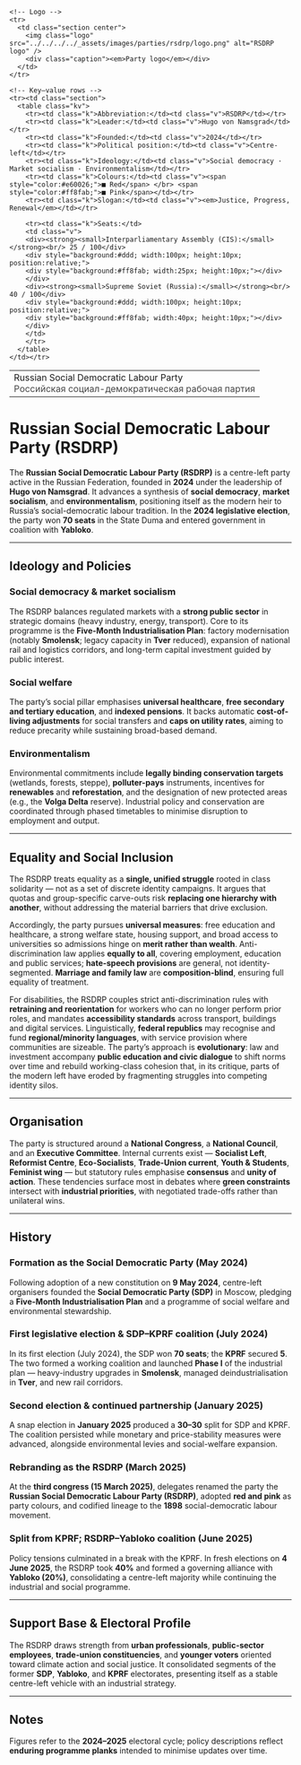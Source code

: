 <div class="infobox-right">
  <table class="infobox">
    <tr>
      <td class="title">Russian Social Democratic Labour Party<br/>
      <span style="font-weight:400; opacity:.8;">Российская социал-демократическая рабочая партия</span></td>
    </tr>

    <!-- Logo -->
    <tr>
      <td class="section center">
        <img class="logo" src="../../../../_assets/images/parties/rsdrp/logo.png" alt="RSDRP logo" />
        <div class="caption"><em>Party logo</em></div>
      </td>
    </tr>

    <!-- Key–value rows -->
    <tr><td class="section">
      <table class="kv">
        <tr><td class="k">Abbreviation:</td><td class="v">RSDRP</td></tr>
        <tr><td class="k">Leader:</td><td class="v">Hugo von Namsgrad</td></tr>
        <tr><td class="k">Founded:</td><td class="v">2024</td></tr>
        <tr><td class="k">Political position:</td><td class="v">Centre-left</td></tr>
        <tr><td class="k">Ideology:</td><td class="v">Social democracy · Market socialism · Environmentalism</td></tr>
        <tr><td class="k">Colours:</td><td class="v"><span style="color:#e60026;">■ Red</span> </br> <span style="color:#ff8fab;">■ Pink</span></td></tr>
        <tr><td class="k">Slogan:</td><td class="v"><em>Justice, Progress, Renewal</em></td></tr>
        
        <tr><td class="k">Seats:</td>
        <td class="v">
        <div><strong><small>Interparliamentary Assembly (CIS):</small></strong><br/> 25 / 100</div>
        <div style="background:#ddd; width:100px; height:10px; position:relative;">
        <div style="background:#ff8fab; width:25px; height:10px;"></div>
        </div>
        <div><strong><small>Supreme Soviet (Russia):</small></strong><br/> 40 / 100</div>
        <div style="background:#ddd; width:100px; height:10px; position:relative;">
        <div style="background:#ff8fab; width:40px; height:10px;"></div>
        </div>
        </td>
        </tr>
      </table>
    </td></tr>
  </table>
</div>

# Russian Social Democratic Labour Party (RSDRP)

The **Russian Social Democratic Labour Party (RSDRP)** is a centre-left party active in the Russian Federation, founded in **2024** under the leadership of **Hugo von Namsgrad**. It advances a synthesis of **social democracy**, **market socialism**, and **environmentalism**, positioning itself as the modern heir to Russia’s social-democratic labour tradition. In the **2024 legislative election**, the party won **70 seats** in the State Duma and entered government in coalition with **Yabloko**.

---

## Ideology and Policies

### Social democracy & market socialism
The RSDRP balances regulated markets with a **strong public sector** in strategic domains (heavy industry, energy, transport). Core to its programme is the **Five-Month Industrialisation Plan**: factory modernisation (notably **Smolensk**; legacy capacity in **Tver** reduced), expansion of national rail and logistics corridors, and long-term capital investment guided by public interest.

### Social welfare
The party’s social pillar emphasises **universal healthcare**, **free secondary and tertiary education**, and **indexed pensions**. It backs automatic **cost-of-living adjustments** for social transfers and **caps on utility rates**, aiming to reduce precarity while sustaining broad-based demand.

### Environmentalism
Environmental commitments include **legally binding conservation targets** (wetlands, forests, steppe), **polluter-pays** instruments, incentives for **renewables** and **reforestation**, and the designation of new protected areas (e.g., the **Volga Delta** reserve). Industrial policy and conservation are coordinated through phased timetables to minimise disruption to employment and output.

---

## Equality and Social Inclusion
The RSDRP treats equality as a **single, unified struggle** rooted in class solidarity — not as a set of discrete identity campaigns. It argues that quotas and group-specific carve-outs risk **replacing one hierarchy with another**, without addressing the material barriers that drive exclusion.

Accordingly, the party pursues **universal measures**: free education and healthcare, a strong welfare state, housing support, and broad access to universities so admissions hinge on **merit rather than wealth**. Anti-discrimination law applies **equally to all**, covering employment, education and public services; **hate-speech provisions** are general, not identity-segmented. **Marriage and family law** are **composition-blind**, ensuring full equality of treatment.

For disabilities, the RSDRP couples strict anti-discrimination rules with **retraining and reorientation** for workers who can no longer perform prior roles, and mandates **accessibility standards** across transport, buildings and digital services. Linguistically, **federal republics** may recognise and fund **regional/minority languages**, with service provision where communities are sizeable. The party’s approach is **evolutionary**: law and investment accompany **public education and civic dialogue** to shift norms over time and rebuild working-class cohesion that, in its critique, parts of the modern left have eroded by fragmenting struggles into competing identity silos.

---

## Organisation
The party is structured around a **National Congress**, a **National Council**, and an **Executive Committee**. Internal currents exist — **Socialist Left**, **Reformist Centre**, **Eco-Socialists**, **Trade-Union current**, **Youth & Students**, **Feminist wing** — but statutory rules emphasise **consensus** and **unity of action**. These tendencies surface most in debates where **green constraints** intersect with **industrial priorities**, with negotiated trade-offs rather than unilateral wins.

---

## History

### Formation as the Social Democratic Party (May 2024)
Following adoption of a new constitution on **9 May 2024**, centre-left organisers founded the **Social Democratic Party (SDP)** in Moscow, pledging a **Five-Month Industrialisation Plan** and a programme of social welfare and environmental stewardship.

### First legislative election & SDP–KPRF coalition (July 2024)
In its first election (July 2024), the SDP won **70 seats**; the **KPRF** secured **5**. The two formed a working coalition and launched **Phase I** of the industrial plan — heavy-industry upgrades in **Smolensk**, managed deindustrialisation in **Tver**, and new rail corridors.

### Second election & continued partnership (January 2025)
A snap election in **January 2025** produced a **30–30** split for SDP and KPRF. The coalition persisted while monetary and price-stability measures were advanced, alongside environmental levies and social-welfare expansion.

### Rebranding as the RSDRP (March 2025)
At the **third congress (15 March 2025)**, delegates renamed the party the **Russian Social Democratic Labour Party (RSDRP)**, adopted **red and pink** as party colours, and codified lineage to the **1898** social-democratic labour movement.

### Split from KPRF; RSDRP–Yabloko coalition (June 2025)
Policy tensions culminated in a break with the KPRF. In fresh elections on **4 June 2025**, the RSDRP took **40%** and formed a governing alliance with **Yabloko (20%)**, consolidating a centre-left majority while continuing the industrial and social programme.

---

## Support Base & Electoral Profile
The RSDRP draws strength from **urban professionals**, **public-sector employees**, **trade-union constituencies**, and **younger voters** oriented toward climate action and social justice. It consolidated segments of the former **SDP**, **Yabloko**, and **KPRF** electorates, presenting itself as a stable centre-left vehicle with an industrial strategy.

---

## Notes
Figures refer to the **2024–2025** electoral cycle; policy descriptions reflect **enduring programme planks** intended to minimise updates over time.

